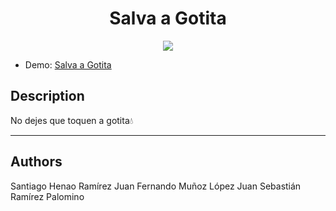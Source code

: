 <h1 align="center"> Salva a Gotita </h1>

<p align="center">
<img src="https://github.com/user-attachments/assets/81f4762a-ce1b-45fb-b1bd-661a8884ed29">
</p>

* Demo: [Salva a Gotita](https://shr099.github.io)

## Description

No dejes que toquen a gotita💧 

***

## Authors
Santiago Henao Ramírez
Juan Fernando Muñoz López
Juan Sebastián Ramírez Palomino

